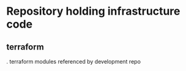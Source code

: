 # Repository holding infrastructure code

## terraform

  . terraform modules referenced by development repo

